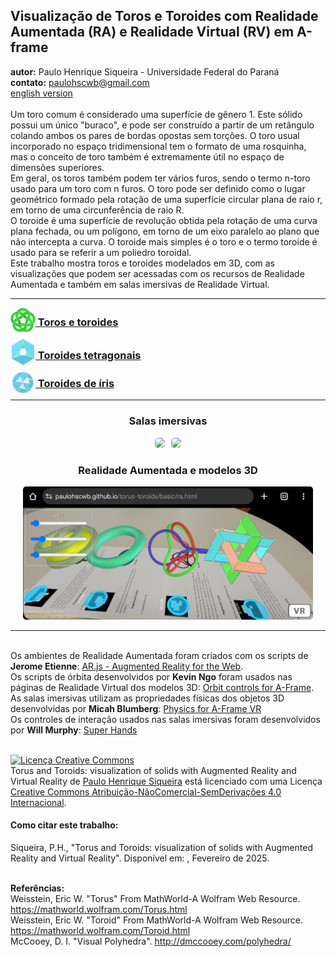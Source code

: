 <link rel="stylesheet" href="../scripts/style.css">
<meta charset="utf-8">
<link rel="icon" type="image/png" href="../basic/vr/salas/imagens/icone.png">
<h2>Visualização de Toros e Toroides com Realidade Aumentada (RA) e Realidade Virtual (RV) em A-frame</h2>
<b>autor:</b> Paulo Henrique Siqueira - Universidade Federal do Paraná
<br><b>contato:</b> <a href="#"> paulohscwb@gmail.com </a>
<br><a href="https://paulohscwb.github.io/torus-toroids/">english version</a>
<br><br>Um toro comum é considerado uma superfície de gênero 1. Este sólido possui um único "buraco", e pode ser construído a partir de um retângulo colando ambos os pares de bordas opostas sem torções. O toro usual incorporado no espaço tridimensional tem o formato de uma rosquinha, mas o conceito de toro também é extremamente útil no espaço de dimensões superiores.
<br>Em geral, os toros também podem ter vários furos, sendo o termo n-toro usado para um toro com n furos. O toro pode ser definido como o lugar geométrico  formado pela rotação de uma superfície circular plana de raio r, em torno de uma circunferência de raio R. 
<br>O toroide é uma superfície de revolução obtida pela rotação de uma curva plana fechada, ou um polígono, em torno de um eixo paralelo ao plano que não intercepta a curva. O toroide mais simples é o toro e o termo toroide é usado para se referir a um poliedro toroidal.
<br>Este trabalho mostra toros e toroides modelados em 3D, com as visualizações que podem ser acessadas com os recursos de Realidade Aumentada e também em salas imersivas de Realidade Virtual.
<hr>
<h3 style="margin-top:3px"><a target="_blank" href="../basic/pt-br/"><img src="../basic/vr/salas/imagens/icone.png" style="margin-bottom:-10px" width="40"> Toros e toroides</a></h3>
<h3 style="margin-top:3px"><a target="_blank" href="../tetragonal/pt-br/"><img src="../tetragonal/vr/salas/imagens/icone.png" style="margin-bottom:-10px" width="40"> Toroides tetragonais</a></h3>
<h3 style="margin-top:3px"><a target="_blank" href="../iris/pt-br/"><img src="../iris/vr/salas/imagens/icone.png" style="margin-bottom:-10px" width="40"> Toroides de íris</a></h3>
<!--<h3 style="margin-top:3px"><a target="_blank" href="../mobius-cairo/pt-br/"><img src="../mobius-cairo/vr/salas/imagens/icone.png" style="margin-bottom:-10px" width="40"> Toroides de Mobius e Cairo</a></h3>
<h3 style="margin-top:3px"><a target="_blank" href="../regular/pt-br/"><img src="../regular/vr/salas/imagens/icone.png" style="margin-bottom:-10px" width="40"> Toroides regulares</a></h3>
<h3 style="margin-top:3px"><a target="_blank" href="../hexagonal/pt-br/"><img src="../hexagonal/vr/salas/imagens/icone.png" style="margin-bottom:-10px" width="40"> Toroides hexagonais</a></h3>
<h3 style="margin-top:3px"><a target="_blank" href="../heptagonal/pt-br/"><img src="../heptagonal/vr/salas/imagens/icone.png" style="margin-bottom:-10px" width="40"> Dodecaedros heptagonais</a></h3>
<h3 style="margin-top:3px"><a target="_blank" href="../regular1/pt-br/"><img src="../regular1/vr/salas/imagens/icone.png" style="margin-bottom:-10px" width="40"> Toroides poligonais regulares 1</a></h3>
<h3 style="margin-top:3px"><a target="_blank" href="../regular2/pt-br/"><img src="../regular2/vr/salas/imagens/icone.png" style="margin-bottom:-10px" width="40"> Toroides poligonais regulares 2</a></h3>
<h3 style="margin-top:3px"><a target="_blank" href="../regular3/pt-br/"><img src="../regular3/vr/salas/imagens/icone.png" style="margin-bottom:-10px" width="40"> Toroides poligonais regulares 3</a></h3>
<h3 style="margin-top:3px"><a target="_blank" href="../rings/pt-br/"><img src="../rings/vr/salas/imagens/icone.png" style="margin-bottom:-10px" width="40"> Anéis toroides</a></h3>
<h3 style="margin-top:3px"><a target="_blank" href="../regular4/pt-br/"><img src="../regular4/vr/salas/imagens/icone.png" style="margin-bottom:-10px" width="40"> Toroides poligonais regulares 4</a></h3>
<h3 style="margin-top:3px"><a target="_blank" href="../regular5/pt-br/"><img src="../regular5/vr/salas/imagens/icone.png" style="margin-bottom:-10px" width="40"> Toroides poligonais regulares 5</a></h3>-->
<hr>
<h3 align="center">Salas imersivas</h3>
<p align="center"><img src="../basic/vr/salas/videos/torus-toroids1.gif" style="max-width: 47%; border-radius:5px; margin-right:10px" loading="lazy"/><img src="../tetragonal/vr/salas/videos/tetragonaltoroids1.gif" style="max-width: 47%; border-radius:5px;" loading="lazy"/></p>
<h3 align="center">Realidade Aumentada e modelos 3D</h3>
<p align="center"><img src="../basic/ar/example.png" style="max-width: 92%; border-radius:5px;" loading="lazy"/></p>
<hr>
<br>Os ambientes de Realidade Aumentada foram criados com os scripts de <b>Jerome Etienne</b>: <a href="https://github.com/jeromeetienne/AR.js" target="_blank"> AR.js - Augmented Reality for the Web</a>.
<br>Os scripts de órbita desenvolvidos por <b>Kevin Ngo</b> foram usados nas páginas de Realidade Virtual dos modelos 3D: <a href="https://github.com/supermedium/superframe/tree/master/components/orbit-controls/" target="_blank"> Orbit controls for A-Frame</a>.
<br>As salas imersivas utilizam as propriedades físicas dos objetos 3D desenvolvidas por <b>Micah Blumberg</b>: <a  href="https://github.com/c-frame/aframe-physics-system" target="_blank"> Physics for A-Frame VR</a>
<br>Os controles de interação usados nas salas imersivas foram desenvolvidos por <b>Will Murphy</b>: <a  href="https://github.com/c-frame/aframe-super-hands-component" target="_blank"> Super Hands</a>
<br>

<br><a rel="license" href="http://creativecommons.org/licenses/by-nc-nd/4.0/"><img alt="Licença Creative Commons" style="border-width:0" src="https://i.creativecommons.org/l/by-nc-nd/4.0/88x31.png" loading="lazy"/></a><br /><span xmlns:dct="http://purl.org/dc/terms/" property="dct:title">Torus and Toroids: visualization of solids with Augmented Reality and Virtual Reality</span> de <a xmlns:cc="http://creativecommons.org/ns#" href="https://paulohscwb.github.io/torus-toroids/" property="cc:attributionName" rel="cc:attributionURL">Paulo Henrique Siqueira</a> está licenciado com uma Licença <a rel="license" href="http://creativecommons.org/licenses/by-nc-nd/4.0/">Creative Commons Atribuição-NãoComercial-SemDerivações 4.0 Internacional</a>.

<h4>Como citar este trabalho:</h4> 
<p>Siqueira, P.H., "Torus and Toroids: visualization of solids with Augmented Reality and Virtual Reality". Disponível em: <https://paulohscwb.github.io/torus-toroids/>, Fevereiro de 2025.</p>
<!--<a target="_blank" href="https://doi.org/10.5281/zenodo.14502405"><img src="https://zenodo.org/badge/DOI/10.5281/zenodo.14502405.svg" alt="DOI"></a>-->
<br><b>Referências:</b>
<br>Weisstein, Eric W. "Torus" From MathWorld-A Wolfram Web Resource. <a href="https://mathworld.wolfram.com/Torus.html" target="_blank">https://mathworld.wolfram.com/Torus.html</a>
<br>Weisstein, Eric W. "Toroid" From MathWorld-A Wolfram Web Resource. <a href="https://mathworld.wolfram.com/Toroid.html" target="_blank">https://mathworld.wolfram.com/Toroid.html</a>
<br>McCooey, D. I. "Visual Polyhedra". <a href="http://dmccooey.com/polyhedra/" target="_blank">http://dmccooey.com/polyhedra/</a>
